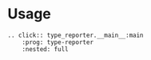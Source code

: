 # Usage

```{eval-rst}
.. click:: type_reporter.__main__:main
    :prog: type-reporter
    :nested: full
```
